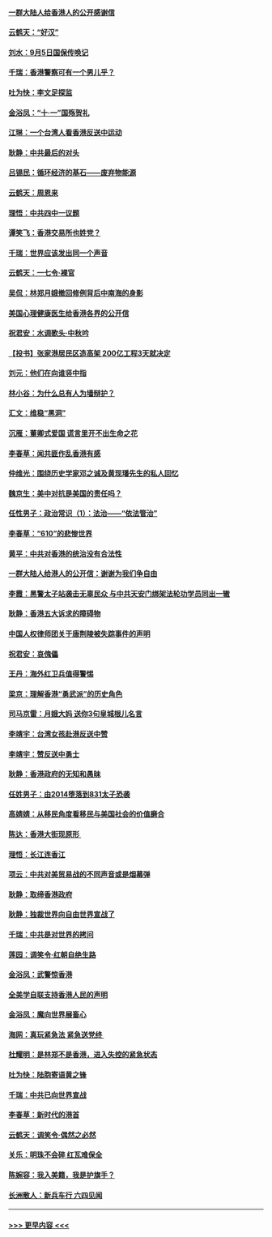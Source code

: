 #### [一群大陆人给香港人的公开感谢信](../pages/nsc993/n11514797.md?t=09122322) 
#### [云鹤天：“好汉”](../pages/nsc993/n11513536.md?t=09122322) 
#### [刘水：9月5日国保传唤记](../pages/nsc993/n11513460.md?t=09122322) 
#### [千瑞：香港警察可有一个男儿乎？](../pages/nsc993/n11513109.md?t=09122322) 
#### [吐为快：李文足探监](../pages/nsc993/n11509622.md?t=09122322) 
#### [金浴凤：“十‧一”国殇贺礼](../pages/nsc993/n11509593.md?t=09122322) 
#### [江琳：一个台湾人看香港反送中运动](../pages/nsc993/n11509211.md?t=09122322) 
#### [耿静：中共最后的对头](../pages/nsc993/n11508308.md?t=09122322) 
#### [吕锡民：循环经济的基石——废弃物能源](../pages/nsc993/n11508212.md?t=09122322) 
#### [云鹤天：周恩来](../pages/nsc993/n11508055.md?t=09122322) 
#### [理悟：中共四中一议题](../pages/nsc993/n11507782.md?t=09122322) 
#### [谭笑飞：香港交易所也姓党？](../pages/nsc993/n11507753.md?t=09122322) 
#### [千瑞：世界应该发出同一个声音](../pages/nsc993/n11507290.md?t=09122322) 
#### [云鹤天：一七令‧裸官](../pages/nsc993/n11507177.md?t=09122322) 
#### [吴侃：林郑月娥撤回修例背后中南海的身影](../pages/nsc993/n11506876.md?t=09122322) 
#### [美国心理健康医生给香港各界的公开信](../pages/nsc993/n11506809.md?t=09122322) 
#### [祝君安：水调歌头‧中秋吟](../pages/nsc993/n11506758.md?t=09122322) 
#### [【投书】张家港居民区造高架 200亿工程3天就决定](../pages/nsc993/n11506682.md?t=09122322) 
#### [刘元：他们在向谁竖中指](../pages/nsc993/n11505384.md?t=09122322) 
#### [林小谷：为什么总有人为墙辩护？](../pages/nsc993/n11505226.md?t=09122322) 
#### [汇文：维稳“黑洞”](../pages/nsc993/n11504347.md?t=09122322) 
#### [沉雁：董卿式爱国 谎言里开不出生命之花](../pages/nsc993/n11503215.md?t=09122322) 
#### [李春草：闻共匪作乱香港有感](../pages/nsc993/n11503072.md?t=09122322) 
#### [仲维光：围绕历史学家邓之诚及黄现璠先生的私人回忆](../pages/nsc993/n11501330.md?t=09122322) 
#### [魏京生：美中对抗是美国的责任吗？](../pages/nsc993/n11500723.md?t=09122322) 
#### [任性男子：政治常识（1）：法治——“依法管治”](../pages/nsc993/n11500791.md?t=09122322) 
#### [李春草：“610”的悲惨世界](../pages/nsc993/n11501141.md?t=09122322) 
#### [黄平：中共对香港的统治没有合法性](../pages/nsc993/n11499473.md?t=09122322) 
#### [一群大陆人给港人的公开信：谢谢为我们争自由](../pages/nsc993/n11500402.md?t=09122322) 
#### [李霞：黑警太子站袭击无辜民众 与中共天安门绑架法轮功学员同出一辙](../pages/nsc993/n11499805.md?t=09122322) 
#### [耿静：香港五大诉求的障碍物](../pages/nsc993/n11497578.md?t=09122322) 
#### [中国人权律师团关于唐荆陵被失踪事件的声明](../pages/nsc993/n11500014.md?t=09122322) 
#### [祝君安：哀傀儡](../pages/nsc993/n11499776.md?t=09122322) 
#### [王丹：海外红卫兵值得警惕](../pages/nsc993/n11498138.md?t=09122322) 
#### [梁京：理解香港“勇武派”的历史角色](../pages/nsc993/n11498006.md?t=09122322) 
#### [司马京雷：月娥大妈  送你3句皇城根儿名言](../pages/nsc993/n11497885.md?t=09122322) 
#### [李靖宇：台湾女孩赴港反送中赞](../pages/nsc993/n11497721.md?t=09122322) 
#### [李靖宇：赞反送中勇士](../pages/nsc993/n11497452.md?t=09122322) 
#### [耿静：香港政府的无知和愚昧](../pages/nsc993/n11494238.md?t=09122322) 
#### [任姓男子：由2014堕落到831太子恐袭](../pages/nsc993/n11496683.md?t=09122322) 
#### [高婧婧：从移民角度看移民与美国社会的价值磨合](../pages/nsc993/n11495757.md?t=09122322) 
#### [陈达：香港大街现原形 ](../pages/nsc993/n11495441.md?t=09122322) 
#### [理悟：长江连香江](../pages/nsc993/n11495377.md?t=09122322) 
#### [项云：中共对美贸易战的不同声音或是烟幕弹](../pages/nsc993/n11494929.md?t=09122322) 
#### [耿静：取缔香港政府](../pages/nsc993/n11494218.md?t=09122322) 
#### [耿静：独裁世界向自由世界宣战了](../pages/nsc993/n11494190.md?t=09122322) 
#### [千瑞：中共是对世界的拷问](../pages/nsc993/n11493021.md?t=09122322) 
#### [莲园：调笑令‧红朝自绝生路](../pages/nsc993/n11493011.md?t=09122322) 
#### [金浴凤：武警惊香港](../pages/nsc993/n11492994.md?t=09122322) 
#### [全美学自联支持香港人民的声明](../pages/nsc993/n11492630.md?t=09122322) 
#### [金浴凤：魔向世界展畜心](../pages/nsc993/n11492599.md?t=09122322) 
#### [海网：真玩紧急法 紧急送党终 ](../pages/nsc993/n11492535.md?t=09122322) 
#### [杜耀明：是林郑不是香港，进入失控的紧急状态](../pages/nsc993/n11491420.md?t=09122322) 
#### [吐为快：陆胞寄语黄之锋](../pages/nsc993/n11491117.md?t=09122322) 
#### [千瑞：中共已向世界宣战](../pages/nsc993/n11490123.md?t=09122322) 
#### [李春草：新时代的港首](../pages/nsc993/n11489864.md?t=09122322) 
#### [云鹤天：调笑令·偶然之必然](../pages/nsc993/n11489701.md?t=09122322) 
#### [关乐：明珠不会碎 红瓦难保全](../pages/nsc993/n11489647.md?t=09122322) 
#### [陈婉容：我入美籍，我是护旗手？](../pages/nsc993/n11487908.md?t=09122322) 
#### [长洲散人：新兵车行 六四见闻](../pages/nsc993/n11487729.md?t=09122322) 

----
#### [ >>> 更早内容 <<< ](../indexes/nsc993-earlier.md)
